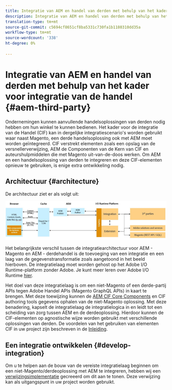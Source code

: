 ```yaml
---
title: Integratie van AEM en handel van derden met behulp van het kader voor integratie van de handel
description: Integratie van AEM en handel van derden met behulp van het kader voor integratie van de handel
translation-type: tm+mt
source-git-commit: c5694cf8651cf8ba5331c730fa1b1180310dd35a
workflow-type: tm+mt
source-wordcount: '338'
ht-degree: 0%

---
```



# Integratie van AEM en handel van derden met behulp van het kader voor integratie van de handel {#aem-third-party}

Ondernemingen kunnen aanvullende handelsoplossingen van derden nodig hebben om hun winkel te kunnen bedienen. Het kader voor de integratie van de Handel (CIF) kan in dergelijke integratiescenario&#39;s worden gebruikt waar naast Magento, een derde handelsoplossing ook met AEM moet worden geïntegreerd. CIF verstrekt elementen zoals een opslag van de versnellerverwijzing, AEM de Componenten van de Kern van CIF en auteurshulpmiddelen die met Magento uit-van-de-doos werken. Om AEM en een handelsoplossing van derden te integreren en deze CIF-elementen opnieuw te gebruiken, is enige extra ontwikkeling nodig.

## Architectuur {#architecture}

De architectuur ziet er als volgt uit:

![Overzicht van architectuur van niet-Magento/derden AEM](/help/commerce-cloud/assets/AEM_nonMagento_Architecture.JPG)

Het belangrijkste verschil tussen de integratiearchitectuur voor AEM - Magento en AEM - derdehandel is de toevoeging van een integratie en een laag van de gegevenstransformatie zoals aangetoond in het beeld hierboven. De integratielaag moet worden gehost op het Adobe I/O Runtime-platform zonder Adobe. Je kunt meer leren over Adobe I/O Runtime [hier](https://www.adobe.io/apis/experienceplatform/runtime.html).

Het doel van deze integratielaag is om een niet-Magento of een derde-partij APIs tegen Adobe Handel APIs (Magento GraphQL APIs) in kaart te brengen. Met deze toewijzing kunnen de [AEM CIF Core Components](https://github.com/adobe/aem-core-cif-components) en CIF authoring tools gegevens ophalen van de niet-Magento oplossing. Met deze benadering, kapselt de integratielaag de integratielogica in en leidt tot een scheiding van zorg tussen AEM en de derdeoplossing. Hierdoor kunnen de CIF-elementen op agnostische wijze worden gebruikt met verschillende oplossingen van derden. De voordelen van het gebruiken van elementen CIF in uw project zijn beschreven in de [Inleiding](/help/commerce-cloud/overview.md).

## Een integratie ontwikkelen {#develop-integration}

Om u te helpen aan de bouw van de vereiste integratielaag beginnen om een niet-Magento/derdeoplossing met AEM te integreren, hebben wij een [verwijzingsimplementatie](https://github.com/adobe/commerce-cif-graphql-integration-reference) gecreeerd om dit aan te tonen. Deze verwijzing kan als uitgangspunt in uw project worden gebruikt.
